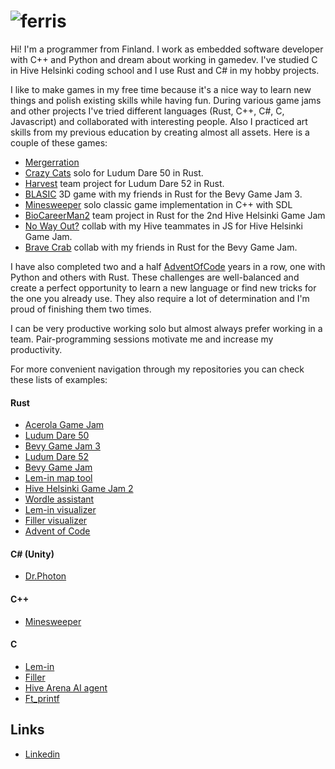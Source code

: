 # ![ferris](https://user-images.githubusercontent.com/7702253/164019339-a25339d7-262e-42b8-9d11-b9645d3ca934.gif)

Hi! I'm a programmer from Finland. I work as embedded software developer with C++ and Python and dream about working in gamedev. I've studied C in Hive Helsinki coding school and I use Rust and C# in my hobby projects.

I like to make games in my free time because it's a nice way to learn new things and polish existing skills while having fun. During various game jams and other projects I've tried different languages (Rust, C++, C#, C, Javascript) and collaborated with interesting people. Also I practiced art skills from my previous education by creating almost all assets. Here is a couple of these games:

- [Mergerration](https://github.com/ladymarengo/acerola_jam)
- [Crazy Cats](https://github.com/ladymarengo/ludum-dare-50) solo for Ludum Dare 50 in Rust.
- [Harvest](https://github.com/samoylovfp/ludum_52_harvest) team project for Ludum Dare 52 in Rust.
- [BLASIC](https://github.com/samoylovfp/bevy-jam-3/) 3D game with my friends in Rust for the Bevy Game Jam 3.
- [Minesweeper](https://github.com/ladymarengo/minesweeper) solo classic game implementation in C++ with SDL
- [BioCareerMan2](https://github.com/ladymarengo/biocareerman-2) team project in Rust for the 2nd Hive Helsinki Game Jam
- [No Way Out?](https://github.com/IanGaplichnik/GameJam) collab with my Hive teammates in JS for Hive Helsinki Game Jam.
- [Brave Crab](https://github.com/ladymarengo/bevy-game-jam) collab with my friends in Rust for the Bevy Game Jam.

I have also completed two and a half [AdventOfCode](https://github.com/ladymarengo/advent-of-code) years in a row, one with Python and others with Rust. These challenges are well-balanced and create a perfect opportunity to learn a new language or find new tricks for the one you already use. They also require a lot of determination and I'm proud of finishing them two times.

I can be very productive working solo but almost always prefer working in a team. Pair-programming sessions motivate me and increase my productivity.

For more convenient navigation through my repositories you can check these lists of examples:

#### Rust
- [Acerola Game Jam](https://github.com/ladymarengo/acerola_jam)
- [Ludum Dare 50](https://github.com/ladymarengo/ludum-dare-50)
- [Bevy Game Jam 3](https://github.com/samoylovfp/bevy-jam-3)
- [Ludum Dare 52](https://github.com/samoylovfp/ludum_52_harvest)
- [Bevy Game Jam](https://github.com/ladymarengo/bevy-game-jam)
- [Lem-in map tool](https://github.com/jmtuulos/Lem-in-beautymapper)
- [Hive Helsinki Game Jam 2](https://github.com/ladymarengo/biocareerman-2)
- [Wordle assistant](https://github.com/ladymarengo/rush-wordle)
- [Lem-in visualizer](https://github.com/ladymarengo/Lem-in)
- [Filler visualizer](https://github.com/ladymarengo/filler)
- [Advent of Code](https://github.com/ladymarengo/advent-of-code/tree/master/2021-rust)

#### C# (Unity)
- [Dr.Photon](https://github.com/ladymarengo/Dr.Photon)

#### C++
- [Minesweeper](https://github.com/ladymarengo/minesweeper)

#### C
- [Lem-in](https://github.com/ladymarengo/Lem-in)
- [Filler](https://github.com/ladymarengo/filler)
- [Hive Arena AI agent](https://github.com/teemu-hakala/hive-arena-team-aleph)
- [Ft_printf](https://github.com/ladymarengo/ft_printf)

## Links

- [Linkedin](https://www.linkedin.com/in/natalia-samoilova-fi/)
